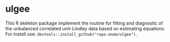 # ulgee

This R skeleton package implement the routine for fitting and diagnostic of the unbalanced correlated unit-Lindley data based on estimating equations. For install use: `devtools::install_github("repo-anom/ulgee")`.
